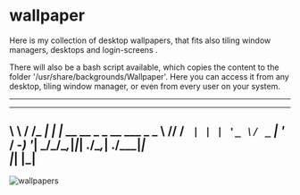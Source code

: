   # wallpaper
Here is my collection of desktop wallpapers, that fits also tiling window managers, desktops and login-screens .

There will also be a bash script available, which copies the content to the folder '/usr/share/backgrounds/Wallpaper'.
Here you can access it from any desktop, tiling window manager, or even from every user on your system.

--------------------------------------------
 __      __    _ _                          
 \ \    / /_ _| | |_ __  __ _ _ __  ___ _ _ 
  \ \/\/ / _` | | | '_ \/ _` | '_ \/ -_) '_|
   \_/\_/\__,_|_|_| .__/\__,_| .__/\___|_|  
                  |_|        |_|            
--------------------------------------------     
                     
![wallpapers](https://github.com/quadraserver/wallpaper/assets/57691168/6bc0ce19-5ccb-45f0-a0e9-1385cd172947)



